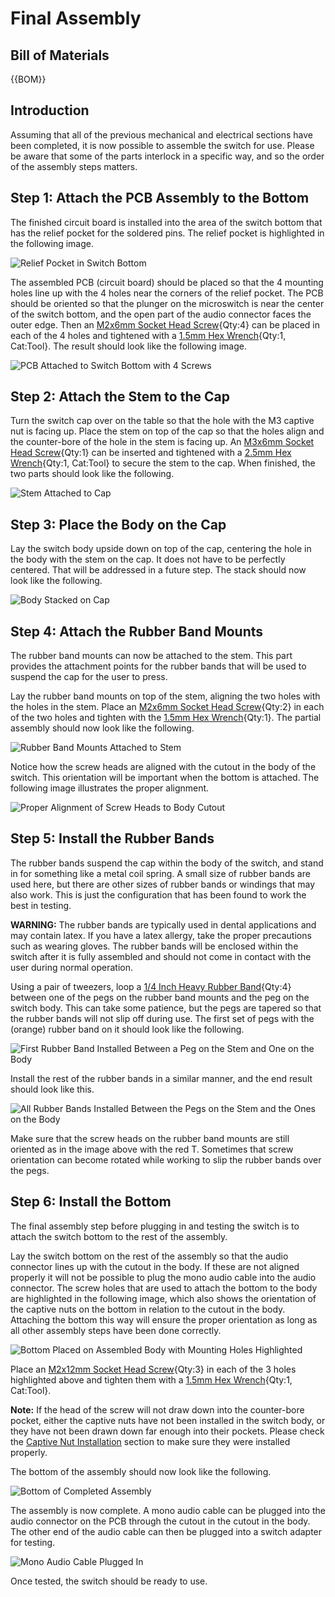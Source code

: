 [M2x6mm Socket Head Screw]:Parts.yaml#M2x6SocketHeadScrew
[M2x12mm Socket Head Screw]:Parts.yaml#M2x12SocketHeadScrew
[M3x6mm Socket Head Screw]:Parts.yaml#M3x6SocketHeadScrew
[1/4 Inch Heavy Rubber Band]:Parts.yaml#HeavyQuarterInchRubberBand
[1.5mm Hex Wrench]:../mechanical/Tools.yaml#HexWrench_1.5mm
[2.5mm Hex Wrench]:Tools.yaml#HexWrench_2.5mm
# Final Assembly

## Bill of Materials

{{BOM}}

## Introduction

Assuming that all of the previous mechanical and electrical sections have been completed, it is now possible to assemble the switch for use. Please be aware that some of the parts interlock in a specific way, and so the order of the assembly steps matters.

## Step 1: Attach the PCB Assembly to the Bottom

The finished circuit board is installed into the area of the switch bottom that has the relief pocket for the soldered pins. The relief pocket is highlighted in the following image.

![Relief Pocket in Switch Bottom](../images/assembly_pcb_relief_pocket.jpg)

The assembled PCB (circuit board) should be placed so that the 4 mounting holes line up with the 4 holes near the corners of the relief pocket. The PCB should be oriented so that the plunger on the microswitch is near the center of the switch bottom, and the open part of the audio connector faces the outer edge. Then an [M2x6mm Socket Head Screw]{Qty:4} can be placed in each of the 4 holes and tightened with a [1.5mm Hex Wrench]{Qty:1, Cat:Tool}. The result should look like the following image.

![PCB Attached to Switch Bottom with 4 Screws](../images/assembly_pcb_attached_to_bottom.jpg)

## Step 2: Attach the Stem to the Cap

Turn the switch cap over on the table so that the hole with the M3 captive nut is facing up. Place the stem on top of the cap so that the holes align and the counter-bore of the hole in the stem is facing up. An [M3x6mm Socket Head Screw]{Qty:1} can be inserted and tightened with a [2.5mm Hex Wrench]{Qty:1, Cat:Tool} to secure the stem to the cap. When finished, the two parts should look like the following.

![Stem Attached to Cap](../images/assembly_stem_installed_on_cap.jpg)

## Step 3: Place the Body on the Cap

Lay the switch body upside down on top of the cap, centering the hole in the body with the stem on the cap. It does not have to be perfectly centered. That will be addressed in a future step. The stack should now look like the following.

![Body Stacked on Cap](../images/assembly_body_stacked_on_cap.jpg)

## Step 4: Attach the Rubber Band Mounts

The rubber band mounts can now be attached to the stem. This part provides the attachment points for the rubber bands that will be used to suspend the cap for the user to press.

Lay the rubber band mounts on top of the stem, aligning the two holes with the holes in the stem. Place an [M2x6mm Socket Head Screw]{Qty:2} in each of the two holes and tighten with the [1.5mm Hex Wrench]{Qty:1}. The partial assembly should now look like the following.

![Rubber Band Mounts Attached to Stem](../images/assembly_rubber_band_mount_attached_to_stem.jpg)

Notice how the screw heads are aligned with the cutout in the body of the switch. This orientation will be important when the bottom is attached. The following image illustrates the proper alignment.

![Proper Alignment of Screw Heads to Body Cutout](../images/assembly_rubber_band_mount_attached_to_stem_screw_head_orientation.jpg)

## Step 5: Install the Rubber Bands

The rubber bands suspend the cap within the body of the switch, and stand in for something like a metal coil spring. A small size of rubber bands are used here, but there are other sizes of rubber bands or windings that may also work. This is just the configuration that has been found to work the best in testing.

**WARNING:** The rubber bands are typically used in dental applications and may contain latex. If you have a latex allergy, take the proper precautions such as wearing gloves. The rubber bands will be enclosed within the switch after it is fully assembled and should not come in contact with the user during normal operation.

Using a pair of tweezers, loop a [1/4 Inch Heavy Rubber Band]{Qty:4} between one of the pegs on the rubber band mounts and the peg on the switch body. This can take some patience, but the pegs are tapered so that the rubber bands will not slip off during use. The first set of pegs with the (orange) rubber band on it should look like the following.

![First Rubber Band Installed Between a Peg on the Stem and One on the Body](../images/assembly_first_rubber_band_installed.jpg)

Install the rest of the rubber bands in a similar manner, and the end result should look like this.

![All Rubber Bands Installed Between the Pegs on the Stem and the Ones on the Body](../images/assembly_all_rubber_bands_installed.jpg)

Make sure that the screw heads on the rubber band mounts are still oriented as in the image above with the red T. Sometimes that screw orientation can become rotated while working to slip the rubber bands over the pegs.

## Step 6: Install the Bottom

The final assembly step before plugging in and testing the switch is to attach the switch bottom to the rest of the assembly. 

Lay the switch bottom on the rest of the assembly so that the audio connector lines up with the cutout in the body. If these are not aligned properly it will not be possible to plug the mono audio cable into the audio connector. The screw holes that are used to attach the bottom to the body are highlighted in the following image, which also shows the orientation of the captive nuts on the bottom in relation to the cutout in the body. Attaching the bottom this way will ensure the proper orientation as long as all other assembly steps have been done correctly.

![Bottom Placed on Assembled Body with Mounting Holes Highlighted](../images/assembly_bottom_placed_on_assembled_body_with_mounting_holes.jpg)

Place an [M2x12mm Socket Head Screw]{Qty:3} in each of the 3 holes highlighted above and tighten them with a [1.5mm Hex Wrench]{Qty:1, Cat:Tool}.

**Note:** If the head of the screw will not draw down into the counter-bore pocket, either the captive nuts have not been installed in the switch body, or they have not been drawn down far enough into their pockets. Please check the [Captive Nut Installation](../mechanical/captive_nuts.md) section to make sure they were installed properly.

The bottom of the assembly should now look like the following.

![Bottom of Completed Assembly](../images/assembly_bottom_attached.jpg)

The assembly is now complete. A mono audio cable can be plugged into the audio connector on the PCB through the cutout in the cutout in the body. The other end of the audio cable can then be plugged into a switch adapter for testing.

![Mono Audio Cable Plugged In](../images/assembly_mono_audio_cable_plugged_in.jpg)

Once tested, the switch should be ready to use.